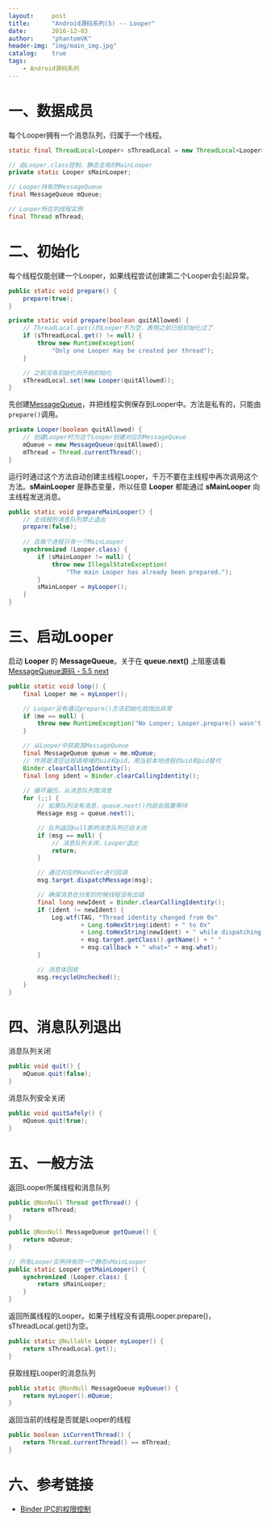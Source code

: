 ```yaml
---
layout:     post
title:      "Android源码系列(5) -- Looper"
date:       2016-12-03
author:     "phantomVK"
header-img: "img/main_img.jpg"
catalog:    true
tags:
    - Android源码系列
---
```


# 一、数据成员 

每个Looper拥有一个消息队列，归属于一个线程。

```java
static final ThreadLocal<Looper> sThreadLocal = new ThreadLocal<Looper>();

// 由Looper.class控制，静态全局的MainLooper
private static Looper sMainLooper;

// Looper持有的MessageQueue
final MessageQueue mQueue;

// Looper所在的线程实例
final Thread mThread;
```

# 二、初始化

每个线程仅能创建一个Looper，如果线程尝试创建第二个Looper会引起异常。

```java
public static void prepare() {
    prepare(true);
}

private static void prepare(boolean quitAllowed) {
    // ThreadLacal.get()的Looper不为空，表明之前已经初始化过了
    if (sThreadLocal.get() != null) {
        throw new RuntimeException(
            "Only one Looper may be created per thread");
    }

    // 之前没有初始化则开始初始化
    sThreadLocal.set(new Looper(quitAllowed));
}
```

先创建[MessageQueue](/2018/11/02/MessageQueue/)，并把线程实例保存到Looper中。方法是私有的，只能由`prepare()`调用。

```java
private Looper(boolean quitAllowed) {
    // 创建Looper时为这个Looper创建对应的MessageQueue
    mQueue = new MessageQueue(quitAllowed);
    mThread = Thread.currentThread();
}
```

运行时通过这个方法自动创建主线程Looper，千万不要在主线程中再次调用这个方法。__sMainLooper__ 是静态变量，所以任意 __Looper__ 都能通过 __sMainLooper__ 向主线程发送消息。

```java
public static void prepareMainLooper() {
    // 主线程的消息队列禁止退出
    prepare(false);
    
    // 且每个进程只有一个MainLooper
    synchronized (Looper.class) {
        if (sMainLooper != null) {
            throw new IllegalStateException(
                "The main Looper has already been prepared.");
        }
        sMainLooper = myLooper();
    }
}
```

# 三、启动Looper

启动 __Looper__ 的 __MessageQueue__。关于在 __queue.next()__ 上阻塞请看 [MessageQueue源码 - 5.5 next](/2018/11/02/MessageQueue/#55-next)

```java
public static void loop() {
    final Looper me = myLooper();

    // Looper没有通过prepare()方法初始化就抛出异常
    if (me == null) {
        throw new RuntimeException("No Looper; Looper.prepare() wasn't called on this thread.");
    }

    // 从Looper中获取其MessageQueue
    final MessageQueue queue = me.mQueue;
    // 作用是清空远程调用端的uid和pid，用当前本地进程的uid和pid替代
    Binder.clearCallingIdentity();
    final long ident = Binder.clearCallingIdentity();
    
    // 循环遍历，从消息队列取消息
    for (;;) {
        // 如果队列没有消息，queue.next()内部会阻塞等待
        Message msg = queue.next();

        // 队列返回null表明消息队列已经关闭
        if (msg == null) {
            // 消息队列关闭，Looper退出
            return;
        }

        // 通过对应的Handler进行回调
        msg.target.dispatchMessage(msg);

        // 确保消息在分发的时候线程没有出错
        final long newIdent = Binder.clearCallingIdentity();
        if (ident != newIdent) {
            Log.wtf(TAG, "Thread identity changed from 0x"
                    + Long.toHexString(ident) + " to 0x"
                    + Long.toHexString(newIdent) + " while dispatching to "
                    + msg.target.getClass().getName() + " "
                    + msg.callback + " what=" + msg.what);
        }

        // 消息体回收
        msg.recycleUnchecked();
    }
}
```


# 四、消息队列退出

消息队列关闭

```java
public void quit() {
    mQueue.quit(false);
}
```

消息队列安全关闭

```java
public void quitSafely() {
    mQueue.quit(true);
}
```


# 五、一般方法

返回Looper所属线程和消息队列

```java
public @NonNull Thread getThread() {
    return mThread;
}

public @NonNull MessageQueue getQueue() {
    return mQueue;
}

// 所有Looper实例持有同一个静态sMainLooper
public static Looper getMainLooper() {
    synchronized (Looper.class) {
        return sMainLooper;
    }
}
```

返回所属线程的Looper。如果子线程没有调用Looper.prepare()，sThreadLocal.get()为空。

```java
public static @Nullable Looper myLooper() {
    return sThreadLocal.get();
}
```

获取线程Looper的消息队列

```java
public static @NonNull MessageQueue myQueue() {
    return myLooper().mQueue;
}
```

返回当前的线程是否就是Looper的线程

```java
public boolean isCurrentThread() {
    return Thread.currentThread() == mThread;
}
```

# 六、参考链接

- [Binder IPC的权限控制](http://gityuan.com/2016/03/05/binder-clearCallingIdentity/)